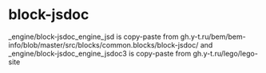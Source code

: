 # block-jsdoc

_engine/block-jsdoc_engine_jsd is copy-paste from gh.y-t.ru/bem/bem-info/blob/master/src/blocks/common.blocks/block-jsdoc/
and _engine/block-jsdoc_engine_jsdoc3 is copy-paste from gh.y-t.ru/lego/lego-site
